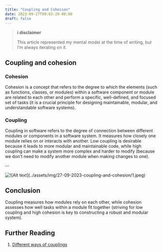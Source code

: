 ```yaml
---
title: "Coupling and Cohesion"
date: 2023-09-27T09:03:20-08:00
draft: false
---
```


> **ℹ️ disclaimer**
>
> This article represented my mental model at the time of writing, but I’m always iterating on it.

## Coupling and cohesion

### Cohesion

Cohesion is a concept that refers to the degree to which the elements (such as functions, classes, or modules) within a software component or module are related to each other and perform a specific, well-defined, and focused set of tasks (it is a crucial principle for designing maintainable, modular, and understandable software systems).

### Coupling

Coupling in software refers to the degree of connection between different modules or components in a software system. It measures how closely one module relies on or interacts with another. Low coupling is desirable because it leads to more modular and maintainable code, while high coupling can make a system more complex and harder to modify (because we don't need to modify another module when making changes to one).

--

![!\[Alt text\](../assets/img/27-09-2023-coupling-and-cohesion/1.jpeg)](/8/1.jpg)

## Conclusion

Coupling measures how modules rely on each other, while cohesion assesses how well tasks within a module fit together (striving for low coupling and high cohesion is key to constructing a robust and modular system).

## Further Reading
1. [Different ways of couplings](https://stanislav3316.github.io/posts/21-09-2023-different-couplings/)
